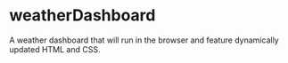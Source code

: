 # weatherDashboard
A weather dashboard that will run in the browser and feature dynamically updated HTML and CSS.
